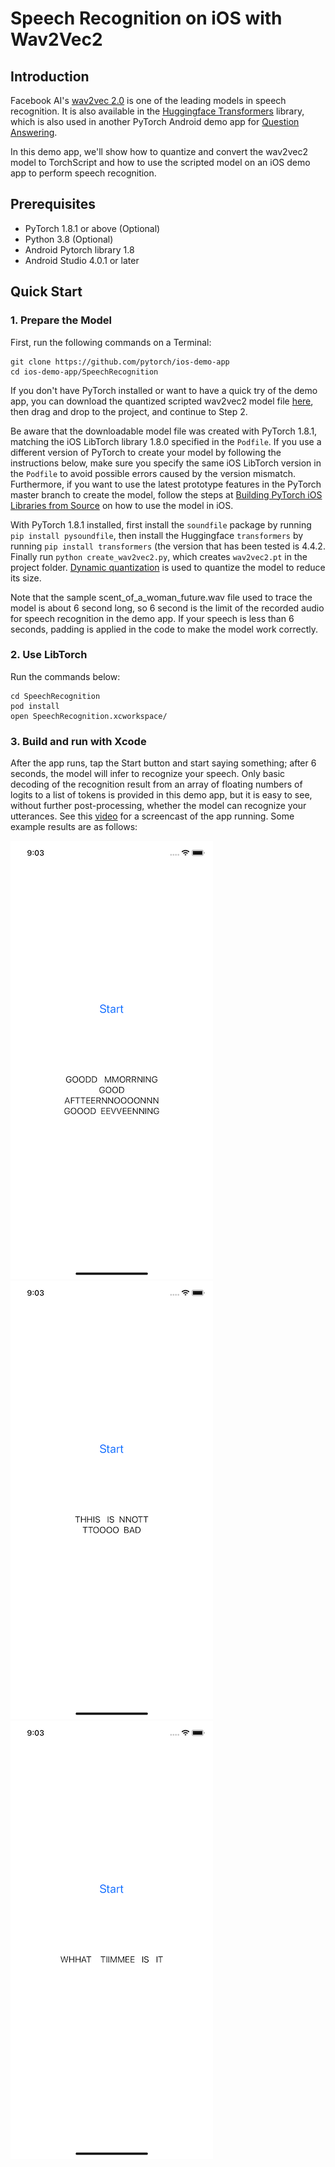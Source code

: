 # Speech Recognition on iOS with Wav2Vec2

## Introduction

Facebook AI's [wav2vec 2.0](https://github.com/pytorch/fairseq/tree/master/examples/wav2vec) is one of the leading models in speech recognition. It is also available in the [Huggingface Transformers](https://github.com/huggingface/transformers) library, which is also used in another PyTorch Android demo app for [Question Answering](https://github.com/pytorch/ios-demo-app/tree/master/QuestionAnswering).

In this demo app, we'll show how to quantize and convert the wav2vec2 model to TorchScript and how to use the scripted model on an iOS demo app to perform speech recognition.

## Prerequisites

* PyTorch 1.8.1 or above (Optional)
* Python 3.8 (Optional)
* Android Pytorch library 1.8
* Android Studio 4.0.1 or later

## Quick Start

### 1. Prepare the Model

First, run the following commands on a Terminal:
```
git clone https://github.com/pytorch/ios-demo-app
cd ios-demo-app/SpeechRecognition
```

If you don't have PyTorch installed or want to have a quick try of the demo app, you can download the quantized scripted wav2vec2 model file [here](https://drive.google.com/file/d/1RcCy3K3gDVN2Nun5IIdDbpIDbrKD-XVw/view?usp=sharing), then drag and drop to the project, and continue to Step 2.

Be aware that the downloadable model file was created with PyTorch 1.8.1, matching the iOS LibTorch library 1.8.0 specified in the `Podfile`. If you use a different version of PyTorch to create your model by following the instructions below, make sure you specify the same iOS LibTorch version in the `Podfile` to avoid possible errors caused by the version mismatch. Furthermore, if you want to use the latest prototype features in the PyTorch master branch to create the model, follow the steps at [Building PyTorch iOS Libraries from Source](https://pytorch.org/mobile/ios/#build-pytorch-ios-libraries-from-source) on how to use the model in iOS.

With PyTorch 1.8.1 installed, first install the `soundfile` package by running `pip install pysoundfile`, then install the Huggingface `transformers` by running `pip install transformers` (the version that has been tested is 4.4.2. Finally run `python create_wav2vec2.py`, which creates `wav2vec2.pt` in the project folder. [Dynamic quantization](https://pytorch.org/tutorials/intermediate/dynamic_quantization_bert_tutorial.html) is used to quantize the model to reduce its size.

Note that the sample scent_of_a_woman_future.wav file used to trace the model is about 6 second long, so 6 second is the limit of the recorded audio for speech recognition in the demo app. If your speech is less than 6 seconds, padding is applied in the code to make the model work correctly.

### 2. Use LibTorch

Run the commands below:

```
cd SpeechRecognition
pod install
open SpeechRecognition.xcworkspace/
```

### 3. Build and run with Xcode

After the app runs, tap the Start button and start saying something; after 6 seconds, the model will infer to recognize your speech. Only basic decoding of the recognition result from an array of floating numbers of logits to a list of tokens is provided in this demo app, but it is easy to see, without further post-processing, whether the model can recognize your utterances. See this [video]() for a screencast of the app running. Some example results are as follows:

![](screenshot1.png)
![](screenshot2.png)
![](screenshot3.png)
